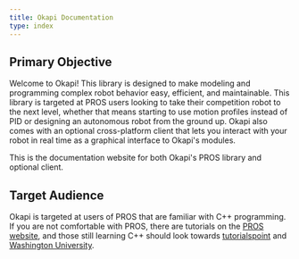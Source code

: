 ```yaml
---
title: Okapi Documentation
type: index
---
```


## Primary Objective

Welcome to Okapi! This library is designed to make modeling and programming complex robot behavior easy, efficient, and maintainable. This library is targeted at PROS users looking to take their competition robot to the next level, whether that means starting to use motion profiles instead of PID or designing an autonomous robot from the ground up. Okapi also comes with an optional cross-platform client that lets you interact with your robot in real time as a graphical interface to Okapi's modules.

This is the documentation website for both Okapi's PROS library and optional client.

## Target Audience

Okapi is targeted at users of PROS that are familiar with C++ programming. If you are not comfortable with PROS, there are tutorials on the [PROS website](https://pros.cs.purdue.edu), and those still learning C++ should look towards [tutorialspoint](https://www.tutorialspoint.com/cplusplus/) and [Washington University](http://www.cs.wustl.edu/~schmidt/C++/).
